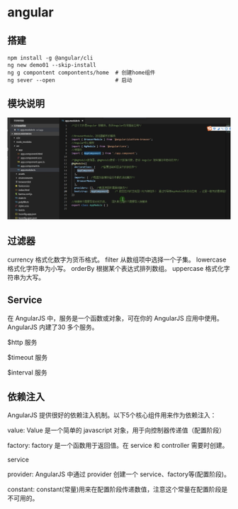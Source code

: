 # angular

## 搭建
```
npm install -g @angular/cli
ng new demo01 --skip-install
ng g compontent compontents/home  # 创建home组件
ng sever --open                   # 启动
```


## 模块说明

![](../static/image/WX20210129-001519@2x.png)



## 过滤器

currency	格式化数字为货币格式。
filter	从数组项中选择一个子集。
lowercase	格式化字符串为小写。
orderBy	根据某个表达式排列数组。
uppercase	格式化字符串为大写。


## Service

在 AngularJS 中，服务是一个函数或对象，可在你的 AngularJS 应用中使用。AngularJS 内建了30 多个服务。

$http 服务

$timeout 服务


$interval 服务


## 依赖注入

AngularJS 提供很好的依赖注入机制。以下5个核心组件用来作为依赖注入：

value: Value 是一个简单的 javascript 对象，用于向控制器传递值（配置阶段）

factory: factory 是一个函数用于返回值。在 service 和 controller 需要时创建。

service

provider: AngularJS 中通过 provider 创建一个 service、factory等(配置阶段)。

constant: constant(常量)用来在配置阶段传递数值，注意这个常量在配置阶段是不可用的。

